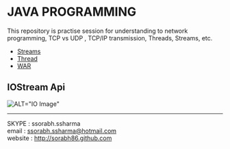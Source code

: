 # JAVA PROGRAMMING

This repository is practise session for understanding to network programming, TCP vs UDP , TCP/IP transmission, Threads, Streams, etc.

* [Streams](Streams/README.md)
* [Thread](Thread/README.md)
* [WAR](warfile-cmd.md)

## IOStream Api
![ALT="IO Image"](./assets/javaio-diagram.png)

-----
SKYPE : ssorabh.ssharma    
email : ssorabh.ssharma@hotmail.com    
website : http://sorabh86.github.com    